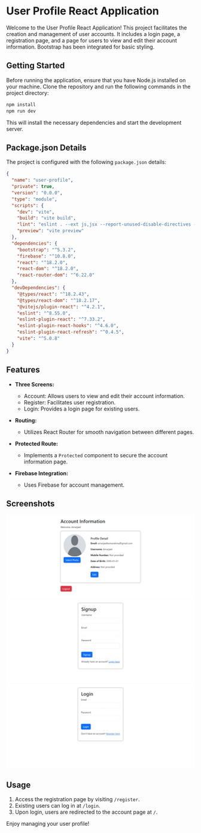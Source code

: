 # User Profile React Application

Welcome to the User Profile React Application! This project facilitates the creation and management of user accounts. It includes a login page, a registration page, and a page for users to view and edit their account information. Bootstrap has been integrated for basic styling.

## Getting Started

Before running the application, ensure that you have Node.js installed on your machine. Clone the repository and run the following commands in the project directory:

```bash
npm install
npm run dev
```

This will install the necessary dependencies and start the development server.

## Package.json Details

The project is configured with the following `package.json` details:

```json
{
  "name": "user-profile",
  "private": true,
  "version": "0.0.0",
  "type": "module",
  "scripts": {
    "dev": "vite",
    "build": "vite build",
    "lint": "eslint . --ext js,jsx --report-unused-disable-directives --max-warnings 0",
    "preview": "vite preview"
  },
  "dependencies": {
    "bootstrap": "^5.3.2",
    "firebase": "^10.8.0",
    "react": "^18.2.0",
    "react-dom": "^18.2.0",
    "react-router-dom": "^6.22.0"
  },
  "devDependencies": {
    "@types/react": "^18.2.43",
    "@types/react-dom": "^18.2.17",
    "@vitejs/plugin-react": "^4.2.1",
    "eslint": "^8.55.0",
    "eslint-plugin-react": "^7.33.2",
    "eslint-plugin-react-hooks": "^4.6.0",
    "eslint-plugin-react-refresh": "^0.4.5",
    "vite": "^5.0.8"
  }
}
```

## Features

- **Three Screens:**
  - Account: Allows users to view and edit their account information.
  - Register: Facilitates user registration.
  - Login: Provides a login page for existing users.

- **Routing:**
  - Utilizes React Router for smooth navigation between different pages.

- **Protected Route:**
  - Implements a `Protected` component to secure the account information page.

- **Firebase Integration:**
  - Uses Firebase for account management.

## Screenshots

![Account Screen](./src/assets/account-ss.jpeg)
![Registration Screen](./src/assets/register-ss.jpeg)
![Login Screen](./src/assets/login-ss.jpeg)

## Usage

1. Access the registration page by visiting `/register`.
2. Existing users can log in at `/login`.
3. Upon login, users are redirected to the account page at `/`.

Enjoy managing your user profile!